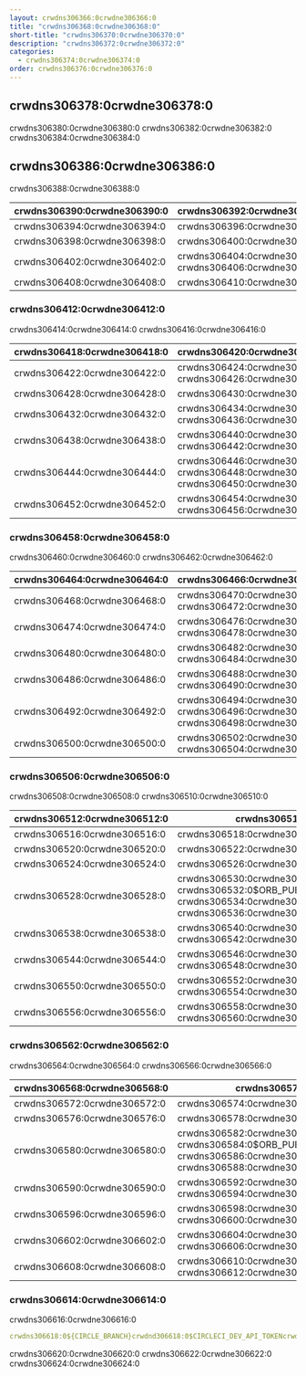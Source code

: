 ```yaml
---
layout: crwdns306366:0crwdne306366:0
title: "crwdns306368:0crwdne306368:0"
short-title: "crwdns306370:0crwdne306370:0"
description: "crwdns306372:0crwdne306372:0"
categories:
  - crwdns306374:0crwdne306374:0
order: crwdns306376:0crwdne306376:0
---
```


## crwdns306378:0crwdne306378:0

crwdns306380:0crwdne306380:0 crwdns306382:0crwdne306382:0 crwdns306384:0crwdne306384:0

## crwdns306386:0crwdne306386:0

crwdns306388:0crwdne306388:0

| crwdns306390:0crwdne306390:0 | crwdns306392:0crwdne306392:0                              |
| ---------------------------- | --------------------------------------------------------- |
| crwdns306394:0crwdne306394:0 | crwdns306396:0crwdne306396:0                              |
| crwdns306398:0crwdne306398:0 | crwdns306400:0crwdne306400:0                              |
| crwdns306402:0crwdne306402:0 | crwdns306404:0crwdne306404:0 crwdns306406:0crwdne306406:0 |
| crwdns306408:0crwdne306408:0 | crwdns306410:0crwdne306410:0                              |

### crwdns306412:0crwdne306412:0

crwdns306414:0crwdne306414:0 crwdns306416:0crwdne306416:0

| crwdns306418:0crwdne306418:0 | crwdns306420:0crwdne306420:0                                                           |
| ---------------------------- | -------------------------------------------------------------------------------------- |
| crwdns306422:0crwdne306422:0 | crwdns306424:0crwdne306424:0 crwdns306426:0crwdne306426:0                              |
| crwdns306428:0crwdne306428:0 | crwdns306430:0crwdne306430:0                                                           |
| crwdns306432:0crwdne306432:0 | crwdns306434:0crwdne306434:0 crwdns306436:0crwdne306436:0                              |
| crwdns306438:0crwdne306438:0 | crwdns306440:0crwdne306440:0 crwdns306442:0crwdne306442:0                              |
| crwdns306444:0crwdne306444:0 | crwdns306446:0crwdne306446:0 crwdns306448:0crwdne306448:0 crwdns306450:0crwdne306450:0 |
| crwdns306452:0crwdne306452:0 | crwdns306454:0crwdne306454:0 crwdns306456:0crwdne306456:0                              |

### crwdns306458:0crwdne306458:0

crwdns306460:0crwdne306460:0 crwdns306462:0crwdne306462:0

| crwdns306464:0crwdne306464:0 | crwdns306466:0crwdne306466:0                                                           |
| ---------------------------- | -------------------------------------------------------------------------------------- |
| crwdns306468:0crwdne306468:0 | crwdns306470:0crwdne306470:0 crwdns306472:0crwdne306472:0                              |
| crwdns306474:0crwdne306474:0 | crwdns306476:0crwdne306476:0 crwdns306478:0crwdne306478:0                              |
| crwdns306480:0crwdne306480:0 | crwdns306482:0crwdne306482:0 crwdns306484:0crwdne306484:0                              |
| crwdns306486:0crwdne306486:0 | crwdns306488:0crwdne306488:0 crwdns306490:0crwdne306490:0                              |
| crwdns306492:0crwdne306492:0 | crwdns306494:0crwdne306494:0 crwdns306496:0crwdne306496:0 crwdns306498:0crwdne306498:0 |
| crwdns306500:0crwdne306500:0 | crwdns306502:0crwdne306502:0 crwdns306504:0crwdne306504:0                              |

### crwdns306506:0crwdne306506:0

crwdns306508:0crwdne306508:0 crwdns306510:0crwdne306510:0

| crwdns306512:0crwdne306512:0 | crwdns306514:0crwdne306514:0                                                                                                               |
| ---------------------------- | ------------------------------------------------------------------------------------------------------------------------------------------ |
| crwdns306516:0crwdne306516:0 | crwdns306518:0crwdne306518:0                                                                                                               |
| crwdns306520:0crwdne306520:0 | crwdns306522:0crwdne306522:0                                                                                                               |
| crwdns306524:0crwdne306524:0 | crwdns306526:0crwdne306526:0                                                                                                               |
| crwdns306528:0crwdne306528:0 | crwdns306530:0crwdne306530:0 crwdns306532:0$ORB_PUBLISHING_TOKENcrwdne306532:0 crwdns306534:0crwdne306534:0 crwdns306536:0crwdne306536:0 |
| crwdns306538:0crwdne306538:0 | crwdns306540:0crwdne306540:0 crwdns306542:0crwdne306542:0                                                                                  |
| crwdns306544:0crwdne306544:0 | crwdns306546:0crwdne306546:0 crwdns306548:0crwdne306548:0                                                                                  |
| crwdns306550:0crwdne306550:0 | crwdns306552:0crwdne306552:0 crwdns306554:0crwdne306554:0                                                                                  |
| crwdns306556:0crwdne306556:0 | crwdns306558:0crwdne306558:0 crwdns306560:0crwdne306560:0                                                                                  |

### crwdns306562:0crwdne306562:0

crwdns306564:0crwdne306564:0 crwdns306566:0crwdne306566:0

| crwdns306568:0crwdne306568:0 | crwdns306570:0crwdne306570:0                                                                                                               |
| ---------------------------- | ------------------------------------------------------------------------------------------------------------------------------------------ |
| crwdns306572:0crwdne306572:0 | crwdns306574:0crwdne306574:0                                                                                                               |
| crwdns306576:0crwdne306576:0 | crwdns306578:0crwdne306578:0                                                                                                               |
| crwdns306580:0crwdne306580:0 | crwdns306582:0crwdne306582:0 crwdns306584:0$ORB_PUBLISHING_TOKENcrwdne306584:0 crwdns306586:0crwdne306586:0 crwdns306588:0crwdne306588:0 |
| crwdns306590:0crwdne306590:0 | crwdns306592:0crwdne306592:0 crwdns306594:0crwdne306594:0                                                                                  |
| crwdns306596:0crwdne306596:0 | crwdns306598:0crwdne306598:0 crwdns306600:0crwdne306600:0                                                                                  |
| crwdns306602:0crwdne306602:0 | crwdns306604:0crwdne306604:0 crwdns306606:0crwdne306606:0                                                                                  |
| crwdns306608:0crwdne306608:0 | crwdns306610:0crwdne306610:0 crwdns306612:0crwdne306612:0                                                                                  |

### crwdns306614:0crwdne306614:0

crwdns306616:0crwdne306616:0

```yaml
crwdns306618:0${CIRCLE_BRANCH}crwdnd306618:0$CIRCLECI_DEV_API_TOKENcrwdne306618:0
```

crwdns306620:0crwdne306620:0 crwdns306622:0crwdne306622:0 crwdns306624:0crwdne306624:0
